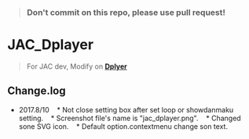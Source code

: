 > ### Don't commit on this repo, please use **pull request**!

# JAC_Dplayer
> For JAC dev, Modify on **[Dplyer](http://dplayer.js.org/)**

## Change.log
* 2017.8/10
    * Not close setting box after set loop or showdanmaku setting.
    * Screenshot file's name is "jac_dplayer.png".
    * Changed sone SVG icon.
    * Default option.contextmenu change son text.
